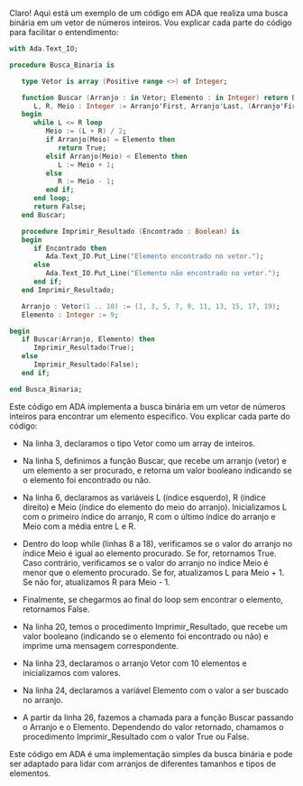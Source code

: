 Claro! Aqui está um exemplo de um código em ADA que realiza uma busca binária em um vetor de números inteiros. Vou explicar cada parte do código para facilitar o entendimento:

```ada
with Ada.Text_IO;

procedure Busca_Binaria is

   type Vetor is array (Positive range <>) of Integer;

   function Buscar (Arranjo : in Vetor; Elemento : in Integer) return Boolean is
      L, R, Meio : Integer := Arranjo'First, Arranjo'Last, (Arranjo'First + Arranjo'Last) / 2;
   begin
      while L <= R loop
         Meio := (L + R) / 2;
         if Arranjo(Meio) = Elemento then
            return True;
         elsif Arranjo(Meio) < Elemento then
            L := Meio + 1;
         else
            R := Meio - 1;
         end if;
      end loop;
      return False;
   end Buscar;

   procedure Imprimir_Resultado (Encontrado : Boolean) is
   begin
      if Encontrado then
         Ada.Text_IO.Put_Line("Elemento encontrado no vetor.");
      else
         Ada.Text_IO.Put_Line("Elemento não encontrado no vetor.");
      end if;
   end Imprimir_Resultado;

   Arranjo : Vetor(1 .. 10) := (1, 3, 5, 7, 9, 11, 13, 15, 17, 19);
   Elemento : Integer := 9;

begin
   if Buscar(Arranjo, Elemento) then
      Imprimir_Resultado(True);
   else
      Imprimir_Resultado(False);
   end if;

end Busca_Binaria;
```

Este código em ADA implementa a busca binária em um vetor de números inteiros para encontrar um elemento específico. Vou explicar cada parte do código:

- Na linha 3, declaramos o tipo Vetor como um array de inteiros.

- Na linha 5, definimos a função Buscar, que recebe um arranjo (vetor) e um elemento a ser procurado, e retorna um valor booleano indicando se o elemento foi encontrado ou não. 

- Na linha 6, declaramos as variáveis L (índice esquerdo), R (índice direito) e Meio (índice do elemento do meio do arranjo). Inicializamos L com o primeiro índice do arranjo, R com o último índice do arranjo e Meio com a média entre L e R.

- Dentro do loop while (linhas 8 a 18), verificamos se o valor do arranjo no índice Meio é igual ao elemento procurado. Se for, retornamos True. Caso contrário, verificamos se o valor do arranjo no índice Meio é menor que o elemento procurado. Se for, atualizamos L para Meio + 1. Se não for, atualizamos R para Meio - 1.

- Finalmente, se chegarmos ao final do loop sem encontrar o elemento, retornamos False.

- Na linha 20, temos o procedimento Imprimir_Resultado, que recebe um valor booleano (indicando se o elemento foi encontrado ou não) e imprime uma mensagem correspondente.

- Na linha 23, declaramos o arranjo Vetor com 10 elementos e inicializamos com valores.

- Na linha 24, declaramos a variável Elemento com o valor a ser buscado no arranjo.

- A partir da linha 26, fazemos a chamada para a função Buscar passando o Arranjo e o Elemento. Dependendo do valor retornado, chamamos o procedimento Imprimir_Resultado com o valor True ou False.

Este código em ADA é uma implementação simples da busca binária e pode ser adaptado para lidar com arranjos de diferentes tamanhos e tipos de elementos.